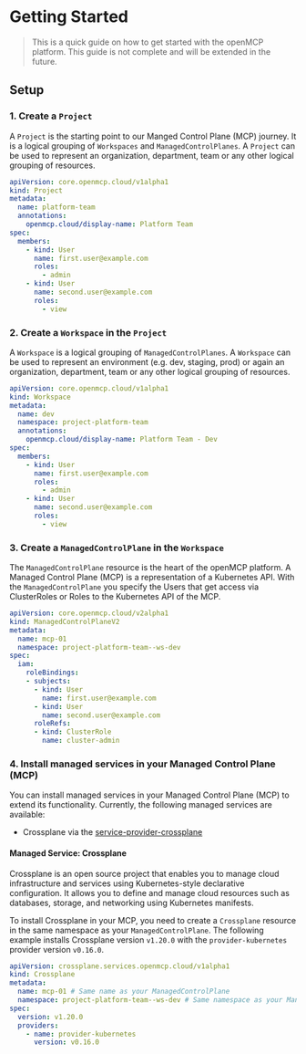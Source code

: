 # Getting Started

> This is a quick guide on how to get started with the openMCP platform. This guide is not complete and will be extended in the future.

## Setup

### 1. Create a `Project`
A `Project` is the starting point to our Manged Control Plane (MCP) journey. It is a logical grouping of `Workspaces` and `ManagedControlPlanes`. A `Project` can be used to represent an organization, department, team or any other logical grouping of resources.
```yaml
apiVersion: core.openmcp.cloud/v1alpha1
kind: Project
metadata:
  name: platform-team
  annotations:
    openmcp.cloud/display-name: Platform Team
spec:
  members:
    - kind: User
      name: first.user@example.com
      roles:
        - admin
    - kind: User
      name: second.user@example.com
      roles:
        - view
```

### 2. Create a `Workspace` in the `Project`

A `Workspace` is a logical grouping of `ManagedControlPlanes`. A `Workspace` can be used to represent an environment (e.g. dev, staging, prod) or again an organization, department, team or any other logical grouping of resources.

```yaml
apiVersion: core.openmcp.cloud/v1alpha1
kind: Workspace
metadata:
  name: dev
  namespace: project-platform-team
  annotations:
    openmcp.cloud/display-name: Platform Team - Dev
spec:
  members:
    - kind: User
      name: first.user@example.com
      roles:
        - admin
    - kind: User
      name: second.user@example.com
      roles:
        - view
```

### 3. Create a `ManagedControlPlane` in the `Workspace`

The `ManagedControlPlane` resource is the heart of the openMCP platform. A Managed Control Plane (MCP) is a representation of a Kubernetes API. With the `ManagedControlPlane` you specify the Users that get access via ClusterRoles or Roles to the Kubernetes API of the MCP.

```yaml
apiVersion: core.openmcp.cloud/v2alpha1
kind: ManagedControlPlaneV2
metadata:
  name: mcp-01
  namespace: project-platform-team--ws-dev
spec:
  iam:
    roleBindings:
    - subjects:
      - kind: User
        name: first.user@example.com
      - kind: User
        name: second.user@example.com
      roleRefs:
      - kind: ClusterRole
        name: cluster-admin
```

### 4. Install managed services in your Managed Control Plane (MCP)

You can install managed services in your Managed Control Plane (MCP) to extend its functionality. Currently, the following managed services are available:
- Crossplane via the [service-provider-crossplane](https://github.com/openmcp-project/service-provider-crossplane)

#### Managed Service: Crossplane

Crossplane is an open source project that enables you to manage cloud infrastructure and services using Kubernetes-style declarative configuration. It allows you to define and manage cloud resources such as databases, storage, and networking using Kubernetes manifests.

To install Crossplane in your MCP, you need to create a `Crossplane` resource in the same namespace as your `ManagedControlPlane`. The following example installs Crossplane version `v1.20.0` with the `provider-kubernetes` provider version `v0.16.0`.

```yaml
apiVersion: crossplane.services.openmcp.cloud/v1alpha1
kind: Crossplane
metadata:
  name: mcp-01 # Same name as your ManagedControlPlane
  namespace: project-platform-team--ws-dev # Same namespace as your ManagedControlPlane
spec:
  version: v1.20.0
  providers:
    - name: provider-kubernetes
      version: v0.16.0
```